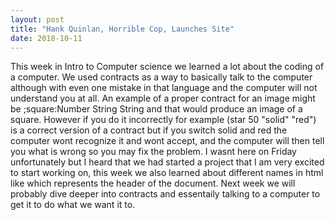 ```yaml
---
layout: post
title: "Hank Quinlan, Horrible Cop, Launches Site"
date: 2018-10-11
---
```

This week in Intro to Computer science we learned a lot about the coding of a computer. We used contracts as a way to basically talk to the computer although with even one mistake in that language and the computer will not understand you at all. An example of a proper contract for an image might be ;square:Number String String and that would produce an image of a square. However if you do it incorrectly for example (star 50 "solid" "red") is a correct version of a contract but if you switch solid and red the computer wont recognize it and wont accept, and the computer will then tell you what is wrong so you may fix the problem. I wasnt here on Friday unfortunately but I heard that we had started a project that I am very excited to start working on, this week we also learned about different names in html like <head> which represents the header of the document. Next week we will probably dive deeper into contracts and essentaily talking to a computer to get it to do what we want it to.
